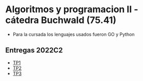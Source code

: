 # Algoritmos y programacion II - cátedra Buchwald (75.41)

- Para la cursada los lenguajes usados fueron GO y Python

## Entregas 2022C2
- [TP1](https://github.com/Igris-1/Algoritmos-y-programacion-II/tree/main/TP1)
- [TP2](https://github.com/Igris-1/Algoritmos-y-programacion-II/tree/main/TP2)
- [TP3](https://github.com/Igris-1/Algoritmos-y-programacion-II/tree/main/TP3)
